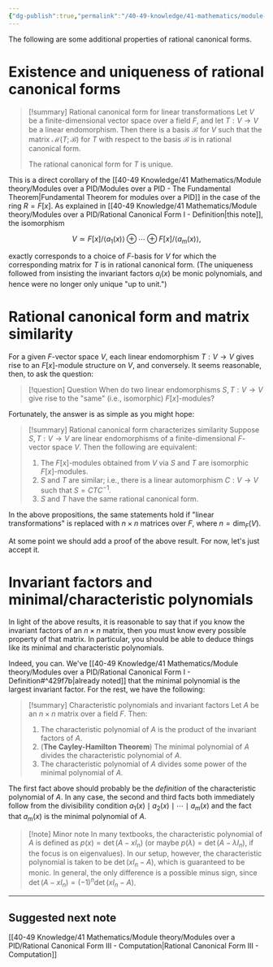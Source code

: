 ```yaml
---
{"dg-publish":true,"permalink":"/40-49-knowledge/41-mathematics/module-theory/modules-over-a-pid/rational-canonical-form-ii-additional-properties/","tags":["module_theory"],"updated":"2024-11-19T11:16:20-08:00"}
---
```


The following are some additional properties of rational canonical forms.

# Existence and uniqueness of rational canonical forms

> [!summary] Rational canonical form for linear transformations
> Let $V$ be a finite-dimensional vector space over a field $F$, and let $T:V\to V$ be a linear endomorphism. Then there is a basis $\mathcal{B}$ for $V$ such that the matrix $\mathcal{M}(T;\mathcal{B})$ for $T$ with respect to the basis $\mathcal{B}$ is in rational canonical form.
>
> The rational canonical form for $T$ is unique.

This is a direct corollary of the [[40-49 Knowledge/41 Mathematics/Module theory/Modules over a PID/Modules over a PID - The Fundamental Theorem\|Fundamental Theorem for modules over a PID]] in the case of the ring $R=F[x]$. As explained in [[40-49 Knowledge/41 Mathematics/Module theory/Modules over a PID/Rational Canonical Form I - Definition\|this note]], the isomorphism

$$V\simeq F[x]/\langle a_1(x)\rangle\oplus \cdots \oplus F[x]/\langle a_m(x)\rangle,$$

exactly corresponds to a choice of $F$-basis for $V$ for which the corresponding matrix for $T$ is in rational canonical form. (The uniqueness followed from insisting the invariant factors $a_i(x)$ be monic polynomials, and hence were no longer only unique "up to unit.")

# Rational canonical form and matrix similarity

For a given $F$-vector space $V$, each linear endomorphism $T:V\to V$ gives rise to an $F[x]$-module structure on $V$, and conversely. It seems reasonable, then, to ask the question:

> [!question] Question
> When do two linear endomorphisms $S,T:V\to V$ give rise to the "same" (i.e., isomorphic) $F[x]$-modules?

Fortunately, the answer is as simple as you might hope:

> [!summary] Rational canonical form characterizes similarity
> Suppose $S,T:V\to V$ are linear endomorphisms of a finite-dimensional $F$-vector space $V$. Then the following are equivalent:
> 1. The $F[x]$-modules obtained from $V$ via $S$ and $T$ are isomorphic $F[x]$-modules.
> 2. $S$ and $T$ are similar; i.e., there is a linear automorphism $C:V\to V$ such that $S=CTC^{-1}$.
> 3. $S$ and $T$ have the same rational canonical form.

In the above propositions, the same statements hold if "linear transformations" is replaced with $n\times n$ matrices over $F$, where $n=\dim_F(V)$.

At some point we should add a proof of the above result. For now, let's just accept it.

# Invariant factors and minimal/characteristic polynomials

In light of the above results, it is reasonable to say that if you know the invariant factors of an $n\times n$ matrix, then you must know every possible property of that matrix. In particular, you should be able to deduce things like its minimal and characteristic polynomials.

Indeed, you can. We've [[40-49 Knowledge/41 Mathematics/Module theory/Modules over a PID/Rational Canonical Form I - Definition#^429f7b\|already noted]] that the minimal polynomial is the largest invariant factor. For the rest, we have the following:

> [!summary] Characteristic polynomials and invariant factors
> Let $A$ be an $n\times n$ matrix over a field $F$. Then:
> 1. The characteristic polynomial of $A$ is the product of the invariant factors of $A$.
> 2. (**The Cayley-Hamilton Theorem**) The minimal polynomial of $A$ divides the characteristic polynomial of $A$.
> 3. The characteristic polynomial of $A$ divides some power of the minimal polynomial of $A$.

The first fact above should probably be the *definition* of the characteristic polynomial of $A$. In any case, the second and third facts both immediately follow from the divisibility condition $a_1(x)\mid a_2(x)\mid \cdots \mid a_m(x)$ and the fact that $a_m(x)$ is the minimal polynomial of $A$.

> [!note] Minor note
> In many textbooks, the characteristic polynomial of $A$ is defined as $p(x)=\det(A-xI_n)$ (or maybe $p(\lambda)=\det(A-\lambda I_n)$, if the focus is on eigenvalues). In our setup, however, the characteristic polynomial is taken to be $\det(xI_n-A)$, which is guaranteed to be monic. In general, the only difference is a possible minus sign, since $\det(A-xI_n)=(-1)^n \det(xI_n-A)$.

---

## Suggested next note

[[40-49 Knowledge/41 Mathematics/Module theory/Modules over a PID/Rational Canonical Form III - Computation\|Rational Canonical Form III - Computation]]